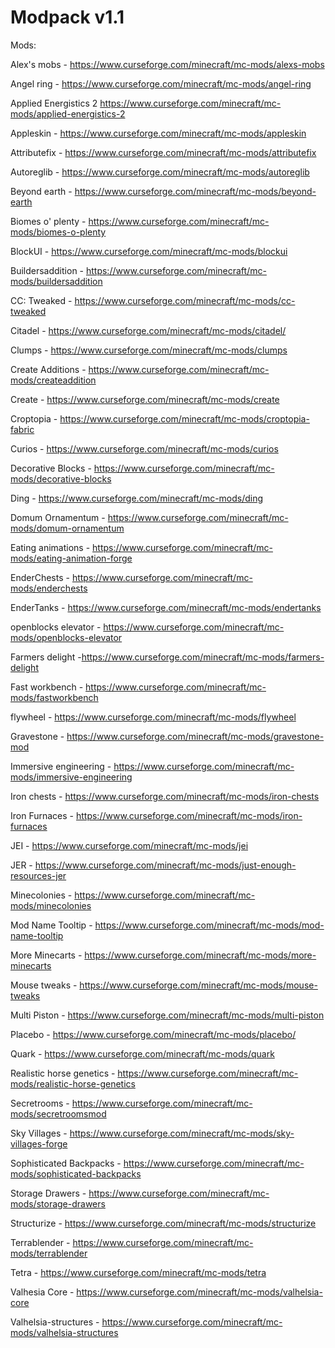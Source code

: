 # Modpack v1.1

Mods:

Alex's mobs - https://www.curseforge.com/minecraft/mc-mods/alexs-mobs

Angel ring - https://www.curseforge.com/minecraft/mc-mods/angel-ring

Applied Energistics 2 https://www.curseforge.com/minecraft/mc-mods/applied-energistics-2

Appleskin - https://www.curseforge.com/minecraft/mc-mods/appleskin

Attributefix - https://www.curseforge.com/minecraft/mc-mods/attributefix

Autoreglib - https://www.curseforge.com/minecraft/mc-mods/autoreglib

Beyond earth - https://www.curseforge.com/minecraft/mc-mods/beyond-earth

Biomes o' plenty - https://www.curseforge.com/minecraft/mc-mods/biomes-o-plenty

BlockUI - https://www.curseforge.com/minecraft/mc-mods/blockui

Buildersaddition - https://www.curseforge.com/minecraft/mc-mods/buildersaddition

CC: Tweaked - https://www.curseforge.com/minecraft/mc-mods/cc-tweaked

Citadel - https://www.curseforge.com/minecraft/mc-mods/citadel/

Clumps - https://www.curseforge.com/minecraft/mc-mods/clumps

Create Additions - https://www.curseforge.com/minecraft/mc-mods/createaddition

Create - https://www.curseforge.com/minecraft/mc-mods/create

Croptopia - https://www.curseforge.com/minecraft/mc-mods/croptopia-fabric

Curios - https://www.curseforge.com/minecraft/mc-mods/curios

Decorative Blocks - https://www.curseforge.com/minecraft/mc-mods/decorative-blocks

Ding - https://www.curseforge.com/minecraft/mc-mods/ding

Domum Ornamentum - https://www.curseforge.com/minecraft/mc-mods/domum-ornamentum

Eating animations - https://www.curseforge.com/minecraft/mc-mods/eating-animation-forge

EnderChests - https://www.curseforge.com/minecraft/mc-mods/enderchests

EnderTanks - https://www.curseforge.com/minecraft/mc-mods/endertanks

openblocks elevator - https://www.curseforge.com/minecraft/mc-mods/openblocks-elevator

Farmers delight -https://www.curseforge.com/minecraft/mc-mods/farmers-delight

Fast workbench - https://www.curseforge.com/minecraft/mc-mods/fastworkbench

flywheel - https://www.curseforge.com/minecraft/mc-mods/flywheel

Gravestone - https://www.curseforge.com/minecraft/mc-mods/gravestone-mod

Immersive engineering - https://www.curseforge.com/minecraft/mc-mods/immersive-engineering

Iron chests - https://www.curseforge.com/minecraft/mc-mods/iron-chests

Iron Furnaces - https://www.curseforge.com/minecraft/mc-mods/iron-furnaces

JEI - https://www.curseforge.com/minecraft/mc-mods/jei

JER - https://www.curseforge.com/minecraft/mc-mods/just-enough-resources-jer

Minecolonies - https://www.curseforge.com/minecraft/mc-mods/minecolonies

Mod Name Tooltip - https://www.curseforge.com/minecraft/mc-mods/mod-name-tooltip

More Minecarts - https://www.curseforge.com/minecraft/mc-mods/more-minecarts

Mouse tweaks - https://www.curseforge.com/minecraft/mc-mods/mouse-tweaks

Multi Piston - https://www.curseforge.com/minecraft/mc-mods/multi-piston

Placebo - https://www.curseforge.com/minecraft/mc-mods/placebo/

Quark - https://www.curseforge.com/minecraft/mc-mods/quark

Realistic horse genetics - https://www.curseforge.com/minecraft/mc-mods/realistic-horse-genetics

Secretrooms - https://www.curseforge.com/minecraft/mc-mods/secretroomsmod

Sky Villages - https://www.curseforge.com/minecraft/mc-mods/sky-villages-forge

Sophisticated Backpacks - https://www.curseforge.com/minecraft/mc-mods/sophisticated-backpacks

Storage Drawers - https://www.curseforge.com/minecraft/mc-mods/storage-drawers

Structurize - https://www.curseforge.com/minecraft/mc-mods/structurize

Terrablender - https://www.curseforge.com/minecraft/mc-mods/terrablender

Tetra - https://www.curseforge.com/minecraft/mc-mods/tetra

Valhesia Core - https://www.curseforge.com/minecraft/mc-mods/valhelsia-core

Valhelsia-structures - https://www.curseforge.com/minecraft/mc-mods/valhelsia-structures
